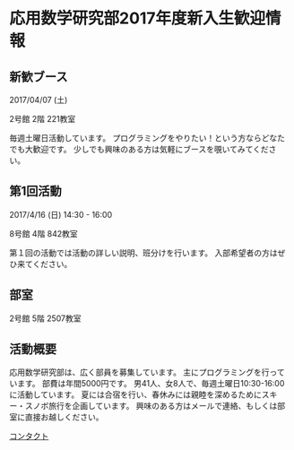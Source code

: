 #  応用数学研究部2017年度新入生歓迎情報

## 新歓ブース

2017/04/07 (土)

2号館 2階 221教室

毎週土曜日活動しています。
プログラミングをやりたい！という方ならどなたでも大歓迎です。
少しでも興味のある方は気軽にブースを覗いてみてください。

## 第1回活動

2017/4/16 (日) 14:30 - 16:00

8号館 4階 842教室

第１回の活動では活動の詳しい説明、班分けを行います。
入部希望者の方はぜひ来てください。

## 部室

2号館 5階 2507教室

## 活動概要

応用数学研究部は、広く部員を募集しています。
主にプログラミングを行っています。
部費は年間5000円です。
男41人、女8人で、毎週土曜日10:30-16:00に活動しています。
夏には合宿を行い、春休みには親睦を深めるためにスキー・スノボ旅行を企画しています。
興味のある方はメールで連絡、もしくは部室に直接お越しください。

[コンタクト](#contact)
